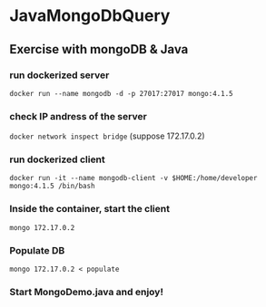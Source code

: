 # JavaMongoDbQuery
## Exercise with mongoDB & Java

### run dockerized server 
`docker run --name mongodb -d -p 27017:27017 mongo:4.1.5`

### check IP andress of the server 
`docker network inspect bridge` (suppose 172.17.0.2)

### run dockerized client 
`docker run -it --name mongodb-client -v $HOME:/home/developer mongo:4.1.5 /bin/bash`

### Inside the container, start the client
`mongo 172.17.0.2`
 
### Populate DB
`mongo 172.17.0.2 < populate`

### Start MongoDemo.java and enjoy!
 

